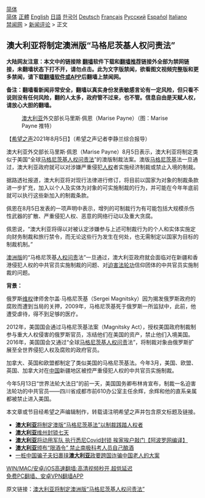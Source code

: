  <!-- 面包屑导航 --> <div class="breadcrumb"><!-- GTranslate: https://gtranslate.io/ -->  <div class="switcher notranslate">  <div class="selected">  <a href="#" onclick="return false;"> 简体</a>  </div>  <div class="option">  <a href="https://www.bannedbook.org" onclick="doGTranslate('zh-CN|zh-CN');jQuery('div.switcher div.selected a').html(jQuery(this).html());return false;" title="简体中文" class="nturl selected"> 简体</a>  <a href="https://www.bannedbook.org/zh-tw/" onclick="doGTranslate('zh-CN|zh-TW');jQuery('div.switcher div.selected a').html(jQuery(this).html());return false;" title="繁體中文" class="nturl"> 正體</a>  <a href="https://www.bannedbook.org/en/" onclick="doGTranslate('zh-CN|en');jQuery('div.switcher div.selected a').html(jQuery(this).html());return false;" title="English" class="nturl"> English</a>  <a href="https://www.bannedbook.org/ja/" onclick="doGTranslate('zh-CN|ja');jQuery('div.switcher div.selected a').html(jQuery(this).html());return false;" title="日本語" class="nturl"> 日語</a>  <a href="https://www.bannedbook.org/ko/" onclick="doGTranslate('zh-CN|ko');jQuery('div.switcher div.selected a').html(jQuery(this).html());return false;" title="한국어" class="nturl"> 한국어</a>  <a href="https://www.bannedbook.org/de/" onclick="doGTranslate('zh-CN|de');jQuery('div.switcher div.selected a').html(jQuery(this).html());return false;" title="Deutsch" class="nturl"> Deutsch</a>  <a href="https://www.bannedbook.org/fr/" onclick="doGTranslate('zh-CN|fr');jQuery('div.switcher div.selected a').html(jQuery(this).html());return false;" title="Français" class="nturl"> Français</a>  <a href="https://www.bannedbook.org/ru/" onclick="doGTranslate('zh-CN|ru');jQuery('div.switcher div.selected a').html(jQuery(this).html());return false;" title="Русский" class="nturl"> Русский</a>  <a href="https://www.bannedbook.org/es/" onclick="doGTranslate('zh-CN|es');jQuery('div.switcher div.selected a').html(jQuery(this).html());return false;" title="Español" class="nturl"> Español</a>  <a href="https://www.bannedbook.org/it/" onclick="doGTranslate('zh-CN|it');jQuery('div.switcher div.selected a').html(jQuery(this).html());return false;" title="Italiano" class="nturl"> Italiano</a>  </div>  </div>      <div class='breadcrumb-sub'><!-- Breadcrumb NavXT 6.3.0 --> <a href="https://www.bannedbook.org/" class="home">禁闻网</a> &gt; <a href="https://www.bannedbook.org/bnews/comments/" class="category">新闻评论</a> &gt; 正文</div></div><h2>澳大利亚将制定澳洲版“马格尼茨基人权问责法”</h2> <p class="notice"><b>大陆网友注意：本文中的链接除 <a href="https://github.com/bannedbook/fanqiang" >翻墙</a>软件下载和<a href="https://github.com/killgcd/justmysocks/blob/master/README.md">翻墙推荐</a>链接外全部为禁网链接，未翻墙状态下打不开，请勿点击。此为文字版禁闻，欲看图文视频完整版和更多禁闻，请下载<a href="https://github.com/bannedbook/fanqiang">翻墙软件或APP</a>后翻墙上禁闻网。</p><p>备注：翻墙看新闻非常安全，翻墙以真实身份发表敏感言论有一定风险，但只看不说则没有任何风险，翻的人太多，政府管不过来，也不管。信息自由是天赋人权，请放心大胆的翻墙。</b></p>  <div class="entry"> <figure><figcaption><a href="https://www.bannedbook.org/bnews/tag/%e6%be%b3%e5%a4%a7%e5%88%a9%e4%ba%9a/" class="st_tag internal_tag" rel="tag" title="标签 澳大利亚 下的日志">澳大利亚</a>外交部长马里斯∙佩恩（Marise Payne）（图：Marise Payne 推特）</figcaption></figure> <p>【<span class='wp_keywordlink_affiliate'><a href="https://www.soundofhope.org" title="希望之声" target="_blank">希望之声</a></span>2021年8月5日】（希望之声记者李静兰综合报导）</p> <p>澳大利亚外交部长马里斯∙佩恩（Marise Payne）8月5日表示，澳大利亚将制定类似于美国“全球<a href="https://www.bannedbook.org/bnews/tag/%E9%A9%AC%E6%A0%BC%E5%B0%BC%E8%8C%A8%E5%9F%BA%E4%BA%BA%E6%9D%83%E9%97%AE%E8%B4%A3%E6%B3%95/" class="st_tag internal_tag" rel="tag" title="标签 马格尼茨基人权问责法 下的日志">马格尼茨基人权问责法</a>”的澳版制裁法案。澳版<a href="https://www.bannedbook.org/bnews/tag/%E9%A9%AC%E6%A0%BC%E5%B0%BC%E8%8C%A8%E5%9F%BA/" class="st_tag internal_tag" rel="tag" title="标签 马格尼茨基 下的日志">马格尼茨基</a>法一旦通过，澳大利亚政府就可以对涉嫌严重侵犯<a href="https://www.bannedbook.org/bnews/tag/%e4%ba%ba%e6%9d%83/" class="st_tag internal_tag" rel="tag" title="标签 人权 下的日志">人权</a>者实施经济制裁或禁止入境的制裁。</p> <p>据路透社报道，澳大利亚将对现行法律进行修订，将目前以国家为对象的制裁条款进一步扩充，加入以个人及实体为对象的可实施制裁的行为，并可能在今年年底前就可以执行这些新加入的制裁条款。</p>  <p>佩恩在8月5日发表的一项声明中表示，增列的可制裁行为有可能包括大规模杀伤性武器的扩散、严重侵犯人权、恶意的网络行动以及重大贪腐。</p> <p>佩恩说，“澳大利亚将得以对被认定涉嫌参与上述可制裁行为的个人和实体实施定向财务制裁和旅行禁令，而无论这些行为发生在何处，也无需制定以国家为目标的制裁机制。”</p> <p><a href="https://www.bannedbook.org/bnews/tag/%E6%BE%B3%E6%B4%B2%E7%89%88/" class="st_tag internal_tag" rel="tag" title="标签 澳洲版 下的日志">澳洲版</a>的“马格尼茨基<a href="https://www.bannedbook.org/bnews/tag/%E4%BA%BA%E6%9D%83%E9%97%AE%E8%B4%A3/" class="st_tag internal_tag" rel="tag" title="标签 人权问责 下的日志">人权问责</a>法”一旦通过，澳大利亚政府就会面临对在新疆和香港侵犯人权的中共官员实施制裁的问题、对<span class='wp_keywordlink'><a href="https://www.bannedbook.org/forum11/topic278.html" title="评江泽民与中共相互利用迫害法轮功" target="_blank">迫害法轮功</a></span>信仰团体的中共官员实施制裁的问题。</p>  <p><strong>背景：</strong></p> <p>俄罗斯<span class='wp_keywordlink_affiliate'><a href="https://www.bannedbook.org/bnews/weiquan/" title="维权" target="_blank">维权</a></span>律师舍尔盖∙马格尼茨基（Sergei Magnitsky）因为揭发俄罗斯政府的腐败而遭到当局的关押，2009年，马格尼茨基死于俄罗斯一所监狱中，此前，他遭受虐待，得不到足够的医疗。</p> <p>2012年，美国国会通过马格尼茨基法案（Magnitsky Act），授权美国政府制裁制参与重大人权侵害的俄罗斯官员，冻结他们在美国的资产，禁止他们入境美国。2016年，美国国会又通过“全球<a href="https://www.bannedbook.org/bnews/tag/%E9%A9%AC%E6%A0%BC%E5%B0%BC%E8%8C%A8%E5%9F%BA%E4%BA%BA%E6%9D%83%E9%97%AE%E8%B4%A3/" class="st_tag internal_tag" rel="tag" title="标签 马格尼茨基人权问责 下的日志">马格尼茨基人权问责</a>法”，将制裁对象由俄罗斯扩展至全世界侵犯人权及腐败的政府官员。</p>  <p>加拿大、英国和欧盟都制定了类似美国的马格尼茨基法。今年3月，美国、欧盟、英国、加拿大对在<span class='wp_keywordlink_affiliate'><a href="https://www.bannedbook.org/" title="中国" target="_blank">中国</a></span>新疆地区被控严重侵犯人权的中共官员实施制裁。</p> <p>今年5月13日“世界法轮大法日”的前一天，美国国务卿布林肯宣布，制裁一名迫害法轮功的中共官员——四川省成都市前610办公室主任余辉，余辉和他的直系亲属都被禁止进入美国。</p> <p>本文章或节目经希望之声编辑制作，转载请注明希望之声并包含原文标题及链接。 </p>  <ul class='op-related-articles' title='相关阅读'> <li><a href='https://www.bannedbook.org/bnews/renquan/20210805/1600964.html' target='_blank'><b>澳大利亚</b>将制定澳版“马格尼茨基法”以制裁践踏人权者</a></li> <li><a href='https://www.bannedbook.org/bnews/baitai/20210805/1600842.html' target='_blank'><b>澳大利亚</b>维州封锁七天</a></li> <li><a href='https://www.bannedbook.org/bnews/cnnews/20210802/1598802.html' target='_blank'><b>澳大利亚</b>将动用军队 执行悉尼Covid封锁 挨家挨户敲门【阿波罗网编译】</a></li> <li><a href='https://www.bannedbook.org/bnews/baitai/20210730/1597000.html' target='_blank'><b>澳大利亚</b>颁布“限酒令” 禁止南极科考人员自己酿酒</a></li> <li><a href='https://www.bannedbook.org/bnews/comments/20210730/1596815.html' target='_blank'>一桩中国骗子夫妇裹挟<b>澳大利亚</b>政要跨国诈骗中国老人的大案</a></li> </ul> <p class="texttj"> <a href="https://github.com/bannedbook/fanqiang/wiki/V2ray%E6%9C%BA%E5%9C%BA" target="_blank">WIN/MAC/安卓/iOS高速翻墙:高清视频秒开,超低延迟</a><br/> <a href="https://github.com/bannedbook/fanqiang/wiki/%E7%A6%81%E9%97%BB%E7%BD%91%E5%AE%89%E5%8D%93%E7%BF%BB%E5%A2%99%E6%96%B0%E9%97%BBAPP" target="_blank">免费PC翻墙、安卓VPN翻墙APP</a></p><p>原文链接：<a class="src_link"  href="https://www.soundofhope.org/post/532688" target="_blank">澳大利亚将制定澳洲版“马格尼茨基人权问责法”</a></p><a name='sharetosocial'></a>  <div style="margin-bottom:5px;padding-bottom:5px;clear:both"> <div id="archive-pix-1" class="banner-ads"> <!-- AuctionX Display platform tag START --> <div id="26318x728x90x621x_ADSLOT2" clicktrack="%%CLICK_URL_ESC%%"></div> <!-- AuctionX Display platform tag END --> </div> <div id="archive-pix-2" class="banner-ads"> <!-- AuctionX Display platform tag START --> <div id="26315x300x250x621x_ADSLOT2" clicktrack="%%CLICK_URL_ESC%%"></div> <!-- AuctionX Display platform tag END --> </div> </div>  <div id="archive-pix-1" class="banner-ads"> <!-- AuctionX Display platform tag START --> <div id="26318x728x90x621x_ADSLOT3" clicktrack="%%CLICK_URL_ESC%%"></div> <!-- AuctionX Display platform tag END --> </div> </div><!--END ENTRY--> 